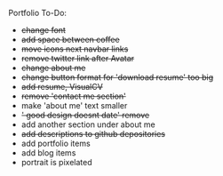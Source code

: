 Portfolio To-Do:

- ~~change font~~
- ~~add space between coffee~~
- ~~move icons next navbar links~~
- ~~remove twitter link after Avatar~~
- ~~change about me~~
- ~~change button format for 'download resume' too big~~
- ~~add resume, VisualCV~~
- ~~remove 'contact me section'~~
- make 'about me' text smaller
- ~~' good design doesnt date' remove~~
- add another section under about me
- ~~add descriptions to github depositories~~
- add portfolio items
- add blog items
- portrait is pixelated
